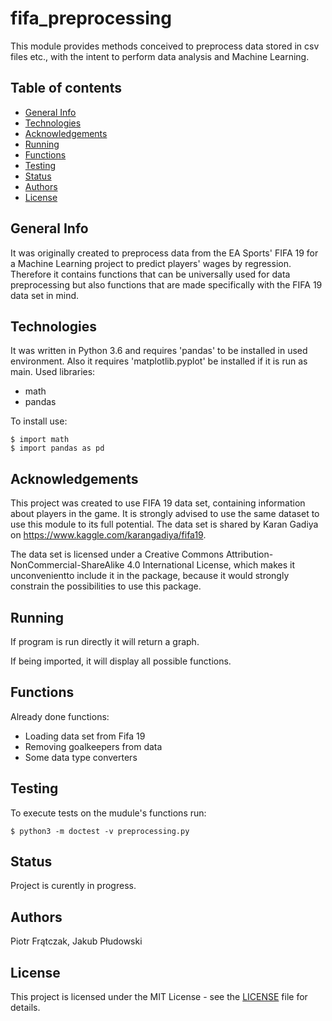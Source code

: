 # fifa_preprocessing
This module provides methods conceived to preprocess data stored in csv files etc., with the intent to perform data analysis and Machine Learning.

## Table of contents
* [General Info](#general-info)
* [Technologies](#technologies)
* [Acknowledgements](#acknowledgements)
* [Running](#running)
* [Functions](#functions)
* [Testing](#testing)
* [Status](#status)
* [Authors](#authors)
* [License](#license)


## General Info
It was originally created to preprocess data from the EA Sports' FIFA 19 for a Machine Learning project to predict players' wages by regression. Therefore it contains functions that can be universally used for data preprocessing but also functions that are made specifically with the FIFA 19 data set in mind.

## Technologies
It was written in Python 3.6 and requires 'pandas' to be installed in used environment. Also it requires 'matplotlib.pyplot' be installed if it is run as main.
Used libraries:
* math
* pandas

To install use:
```
$ import math
$ import pandas as pd
```
## Acknowledgements
This project was created to use FIFA 19 data set, containing information about players in the game. It is strongly advised to use the same dataset to use this module to its full potential. The data set is shared by Karan Gadiya on https://www.kaggle.com/karangadiya/fifa19.

The data set is licensed under a Creative Commons Attribution-NonCommercial-ShareAlike 4.0 International License, which makes it unconvenientto include it in the package, because it would strongly constrain the possibilities to use this package.

## Running
If program is run directly it will return a graph. 

If being imported, it will display all possible functions.

## Functions
Already done functions:
* Loading data set from Fifa 19
* Removing goalkeepers from data
* Some data type converters

## Testing
To execute tests on the mudule's functions run:
```
$ python3 -m doctest -v preprocessing.py 
```

## Status
Project is curently in progress.

## Authors
Piotr Frątczak, Jakub Płudowski

## License
This project is licensed under the MIT License - see the [LICENSE](LICENSE) file for details.
